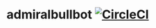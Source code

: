 # admiralbullbot [![CircleCI](https://circleci.com/gh/admiralbullbot/bullbot.svg?style=svg)](https://circleci.com/gh/admiralbullbot/bullbot)
